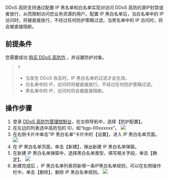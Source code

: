 
DDoS 高防支持通过配置 IP 黑名单和白名单实现对访问 DDoS 高防的源IP封禁或者放行，从而限制访问您业务资源的用户。配置 IP 黑白名单后，当白名单中的 IP 访问时，将被直接放行，不经过任何防护策略过滤。当黑名单中的 IP 访问时，将会被直接阻断。

## 前提条件
您需要成功 [购买 DDoS 高防包](https://cloud.tencent.com/document/product/1021/43894) ，并设置防护对象。
>?
>- 当发生 DDoS 攻击时，IP 黑白名单的过滤才会生效。
>  - 白名单中的 IP，访问时将被直接放行，不经过任何防护策略过滤。
>  - 黑名单中的 IP，访问时将会被直接阻断。


## 操作步骤
1. 登录 [DDoS 高防包管理控制台](https://console.cloud.tencent.com/ddos/antiddos-native/package)，在左侧导航中，选择【防护配置】。
2. 在左边的列表选中高防包的 ID，如“bgp-00xxxxxx”。
![](https://main.qcloudimg.com/raw/14cdcd8cde40c25e6b4199f45742e270.png)
3. 在右侧卡片中单击“IP 黑白名单”卡片中的【设置】，进入 IP 黑白名单页面。
![](https://main.qcloudimg.com/raw/f90d0ce30e3450ea5e913c8d4e88744e.png)
4. 在 IP 黑白名单页面，单击【新建】，弹出新建 IP 黑白名单弹窗。
5. 在新建 IP 黑白名单弹窗中，选择黑白名单类型，填写相关字段，单击【确定】。
![](https://main.qcloudimg.com/raw/895f261af0e122f59b5b0e57bcaf76ce.png)
6. 新建完成后 ，IP 黑白名单列表将新增一条IP黑白名单规则，可以在右侧操作栏中，单击【删除】，删除 IP 黑白名单规则。
![](https://main.qcloudimg.com/raw/2c6b76e78ed585f1040586d4f2e3fba5.png)
